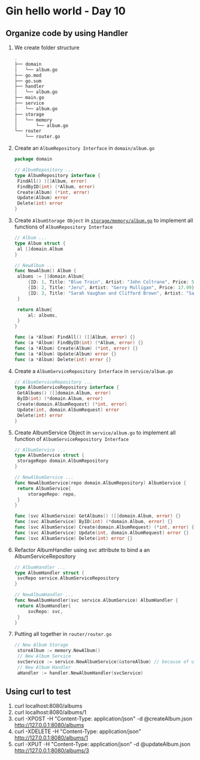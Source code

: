 # Gin hello world - Day 10

## Organize code by using Handler

1. We create folder structure

   ```bash
   .
   ├── domain
   │   └── album.go
   ├── go.mod
   ├── go.sum
   ├── handler
   │   └── album.go
   ├── main.go
   ├── service
   │   └── album.go
   ├── storage
   │   └── memory
   │       └── album.go
   └── router
       └── router.go
   ```

2. Create an `AlbumRepository Interface` in `domain/album.go`

   ```go
   package domain

   // AlbumRepository ...
   type AlbumRepository interface {
   	FindAll() ([]Album, error)
   	FindByID(int) (*Album, error)
   	Create(Album) (*int, error)
   	Update(Album) error
   	Delete(int) error
   }
   ```

3. Create `AlbumStorage Object` in [`storage/memory/album.go`](storage/memory/album.go) to implement all functions of `AlbumRepository Interface`

   ```go
   // Album ...
   type Album struct {
   	al []domain.Album
   }

   // NewAlbum ...
   func NewAlbum() Album {
   	albums := []domain.Album{
   		{ID: 1, Title: "Blue Train", Artist: "John Coltrane", Price: 56.99},
   		{ID: 2, Title: "Jeru", Artist: "Gerry Mulligan", Price: 17.99},
   		{ID: 3, Title: "Sarah Vaughan and Clifford Brown", Artist: "Sarah Vaughan", Price: 39.99},
   	}

   	return Album{
   		al: albums,
   	}
   }

   func (a *Album) FindAll() ([]Album, error) {}
   func (a *Album) FindByID(int) (*Album, error) {}
   func (a *Album) Create(Album) (*int, error) {}
   func (a *Album) Update(Album) error {}
   func (a *Album) Delete(int) error {}
   ```

4. Create a `AlbumServiceRepository Interface` in `service/album.go`

   ```go
   // AlbumServiceRepository ...
   type AlbumServiceRepository interface {
   	GetAlbums() ([]domain.Album, error)
   	ByID(int) (*domain.Album, error)
   	Create(domain.AlbumRequest) (*int, error)
   	Update(int, domain.AlbumRequest) error
   	Delete(int) error
   }
   ```

5. Create AlbumService Object in `service/album.go` to implement all function of `AlbumServiceRepository Interface`

   ```go
   // AlbumService ...
   type AlbumService struct {
   	storageRepo domain.AlbumRepository
   }

   // NewAlbumService ...
   func NewAlbumService(repo domain.AlbumRepository) AlbumService {
   	return AlbumService{
   		storageRepo: repo,
   	}
   }

   func (svc AlbumService) GetAlbums() ([]domain.Album, error) {}
   func (svc AlbumService) ByID(int) (*domain.Album, error) {}
   func (svc AlbumService) Create(domain.AlbumRequest) (*int, error) {}
   func (svc AlbumService) Update(int, domain.AlbumRequest) error {}
   func (svc AlbumService) Delete(int) error {}
   ```

6. Refactor AlbumHandler using svc attribute to bind a an AlbumServiceRepository

   ```go
   // AlbumHandler ...
   type AlbumHandler struct {
   	svcRepo service.AlbumServiceRepository
   }

   // NewAlbumHandler ...
   func NewAlbumHandler(svc service.AlbumService) AlbumHandler {
   	return AlbumHandler{
   		svcRepo: svc,
   	}
   }
   ```

7. Putting all together in `router/router.go`

   ```go
   // New Album Storage
	storeAlbum := memory.NewAlbum()
	// New Album Service
	svcService := service.NewAlbumService(&storeAlbum) // because of using pointer **receiver
	// New Album Handler
	aHandler := handler.NewAlbumHandler(svcService)
   ```

## Using curl to test

1. curl localhost:8080/albums
2. curl localhost:8080/albums/1
3. curl -XPOST -H "Content-Type: application/json" -d @createAlbum.json http://127.0.0.1:8080/albums
4. curl -XDELETE -H "Content-Type: application/json" http://127.0.0.1:8080/albums/1
5. curl -XPUT -H "Content-Type: application/json" -d @updateAlbum.json http://127.0.0.1:8080/albums/3
